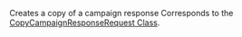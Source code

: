 Creates a copy of a campaign response
Corresponds to the [CopyCampaignResponseRequest Class](https://msdn.microsoft.com/library/microsoft.crm.sdk.messages.copycampaignresponse.aspx).
